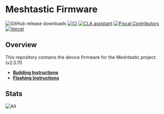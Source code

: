 # Meshtastic Firmware

![GitHub release downloads](https://img.shields.io/github/downloads/meshtastic/firmware/total)
[![CI](https://img.shields.io/github/actions/workflow/status/meshtastic/firmware/main_matrix.yml?branch=master&label=actions&logo=github&color=yellow)](https://github.com/meshtastic/firmware/actions/workflows/ci.yml)
[![CLA assistant](https://cla-assistant.io/readme/badge/meshtastic/firmware)](https://cla-assistant.io/meshtastic/firmware)
[![Fiscal Contributors](https://opencollective.com/meshtastic/tiers/badge.svg?label=Fiscal%20Contributors&color=deeppink)](https://opencollective.com/meshtastic/)
[![Vercel](https://img.shields.io/static/v1?label=Powered%20by&message=Vercel&style=flat&logo=vercel&color=000000)](https://vercel.com?utm_source=meshtastic&utm_campaign=oss)

## Overview

This repository contains the device firmware for the Meshtastic project. (v2.5.11)

- **[Building Instructions](https://meshtastic.org/docs/development/firmware/build)**
- **[Flashing Instructions](https://meshtastic.org/docs/getting-started/flashing-firmware/)**

## Stats

![Alt](https://repobeats.axiom.co/api/embed/a92f097d9197ae853e780ec53d7d126e545629ab.svg "Repobeats analytics image")
